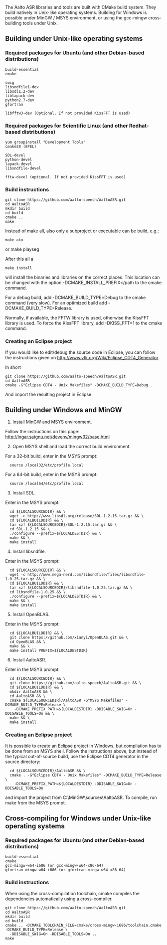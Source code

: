 The Aalto ASR libraries and tools are built with CMake build system. They build
natively in Unix-like operating systems. Building for Windows is possible under
MinGW / MSYS environment, or using the gcc-mingw cross-building tools under
Unix.


## Building under Unix-like operating systems

### Required packages for Ubuntu (and other Debian-based distributions)

    build-essential
    cmake

    swig
    libsndfile1-dev
    libsdl1.2-dev
    liblapack-dev
    python2.7-dev
    gfortran

    libfftw3-dev (Optional. If not provided KissFFT is used)

### Required packages for Scientific Linux (and other Redhat-based distributions)

    yum groupinstall "Development Tools"
    cmake28 (EPEL)

    SDL-devel
    python-devel
    lapack-devel
    libsndfile-devel
    
    fftw-devel (optional. If not provided KissFFT is used)

### Build instructions

    git clone https://github.com/aalto-speech/AaltoASR.git
    cd AaltoASR
    mkdir build
    cd build 
    cmake ..
    make

Instead of make all, also only a subproject or executable can be build, e.g.:
   
    make aku

or 
    make playseg

After this all a 

    make install

will install the binaries and libraries on the correct places. This location can be changed with the option -DCMAKE_INSTALL_PREFIX=/path to the cmake command.

For a debug build, add -DCMAKE_BUILD_TYPE=Debug to the cmake command (very slow). For an optimized build add -DCMAKE_BUILD_TYPE=Release.

Normally, if available, the FFTW library is used, otherwise the KissFFT library is used. To force the KissFFT library, add -DKISS_FFT=1 to the cmake command.

### Creating an Eclipse project

If you would like to edit/debug the source code in Eclipse, you can follow the instructions given on http://www.vtk.org/Wiki/Eclipse_CDT4_Generator

In short

    git clone https://github.com/aalto-speech/AaltoASR.git
    cd AaltoASR
    cmake -G"Eclipse CDT4 - Unix Makefiles" -DCMAKE_BUILD_TYPE=Debug .

And import the resulting project in Eclipse.


## Building under Windows and MinGW

1. Install MinGW and MSYS environment.
    
  Follow the instructions on this page: http://ingar.satgnu.net/devenv/mingw32/base.html

2. Open MSYS shell and load the correct build environment.

  For a 32-bit build, enter in the MSYS prompt:

      source /local32/etc/profile.local

  For a 64-bit build, enter in the MSYS prompt:

      source /local64/etc/profile.local

3. Install SDL.

  Enter in the MSYS prompt:
  
      cd ${LOCALSOURCEDIR} && \
      wget -c http://www.libsdl.org/release/SDL-1.2.15.tar.gz && \
      cd ${LOCALBUILDDIR} && \
      tar xzf ${LOCALSOURCEDIR}/SDL-1.2.15.tar.gz && \
      cd SDL-1.2.15 && \
      ./configure --prefix=${LOCALDESTDIR} && \
      make && \
      make install

4. Install libsndfile.

  Enter in the MSYS prompt:

      cd ${LOCALSOURCEDIR} && \
      wget -c http://www.mega-nerd.com/libsndfile/files/libsndfile-1.0.25.tar.gz && \
      cd ${LOCALBUILDDIR} && \
      tar xzf ${LOCALSOURCEDIR}/libsndfile-1.0.25.tar.gz && \
      cd libsndfile-1.0.25 && \
      ./configure --prefix=${LOCALDESTDIR} && \
      make && \
      make install

5. Install OpenBLAS.

  Enter in the MSYS prompt:

      cd ${LOCALBUILDDIR} && \
      git clone https://github.com/xianyi/OpenBLAS.git && \
      cd OpenBLAS && \
      make && \
      make install PREFIX=${LOCALDESTDIR}

6. Install AaltoASR.

  Enter in the MSYS prompt:

      cd ${LOCALSOURCEDIR} && \
      git clone https://github.com/aalto-speech/AaltoASR.git && \
      cd ${LOCALBUILDDIR} && \
      mkdir AaltoASR && \
      cd AaltoASR && \
      cmake ${LOCALSOURCEDIR}/AaltoASR -G"MSYS Makefiles" -DCMAKE_BUILD_TYPE=Release \
        -DCMAKE_PREFIX_PATH=${LOCALDESTDIR} -DDISABLE_SWIG=On -DDISABLE_TOOLS=On && \
      make && \
      make install

### Creating an Eclipse project

  It is possible to create an Eclipse project in Windows, but compilation has to be
  done from an MSYS shell. Follow the instructions above, but instead of the typical
  out-of-source build, use the Eclipse CDT4 generator in the source directory:

      cd ${LOCALSOURCEDIR}/AaltoASR && \
      cmake . -G"Eclipse CDT4 - Unix Makefiles" -DCMAKE_BUILD_TYPE=Release \
        -DCMAKE_PREFIX_PATH=${LOCALDESTDIR} -DDISABLE_SWIG=On -DDISABLE_TOOLS=On

  and import the project from C:\MinGW\sources\AaltoASR. To compile, run make from
  the MSYS prompt.


## Cross-compiling for Windows under Unix-like operating systems

### Required packages for Ubuntu (and other Debian-based distributions)

    build-essential
    cmake
    gcc-mingw-w64-i686 (or gcc-mingw-w64-x86-64)
    gfortran-mingw-w64-i686 (or gfortran-mingw-w64-x86-64)

### Build instructions

When using the cross-compilation toolchain, cmake compiles the dependencies automatically using a cross-compiler.

    git clone https://github.com/aalto-speech/AaltoASR.git
    cd AaltoASR
    mkdir build
    cd build
    cmake .. -DCMAKE_TOOLCHAIN_FILE=cmake/cross-mingw-i686/toolchain.cmake -DCMAKE_BUILD_TYPE=Release \
      -DDISABLE_SWIG=On -DDISABLE_TOOLS=On ..
    make

